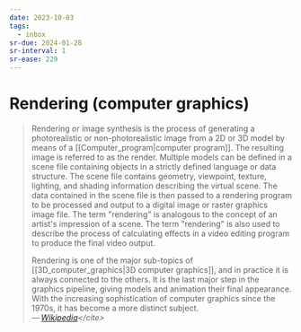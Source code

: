 ```yaml
---
date: 2023-10-03
tags:
  - inbox
sr-due: 2024-01-28
sr-interval: 1
sr-ease: 229
---
```


# Rendering (computer graphics)

> Rendering or image synthesis is the process of generating a photorealistic or
> non-photorealistic image from a 2D or 3D model by means of a
> [[Computer_program|computer program]]. The resulting image is referred to as
> the render. Multiple models can be defined in a scene file containing objects
> in a strictly defined language or data structure. The scene file contains
> geometry, viewpoint, texture, lighting, and shading information describing the
> virtual scene. The data contained in the scene file is then passed to a
> rendering program to be processed and output to a digital image or raster
> graphics image file. The term "rendering" is analogous to the concept of an
> artist's impression of a scene. The term "rendering" is also used to describe
> the process of calculating effects in a video editing program to produce the
> final video output.
>
> Rendering is one of the major sub-topics of
> [[3D_computer_graphics|3D computer graphics]], and in practice it is always
> connected to the others. It is the last major step in the graphics pipeline,
> giving models and animation their final appearance. With the increasing
> sophistication of computer graphics since the 1970s, it has become a more
> distinct subject.\
> — <cite>[Wikipedia](https://en.wikipedia.org/wiki/Rendering_\(computer_graphics\))</cite>


